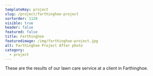 ```yaml
---
templateKey: project
slug: /project/farthinghoe-project
sortorder: 1120
visible: true
header: false
featured: false
title: Farthinghoe
featuredimage: /img/farthinghoe-project.jpg
alt: Farthinghoe Project After photo
category:
  - project
---
```


These are the results of our lawn care service at a client in Farthinghoe.

